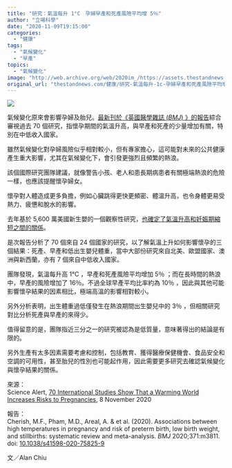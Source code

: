 ```yaml
---
title: "研究：氣溫每升 1°C　孕婦早產和死產風險平均增 5％"
author: "立場科學"
date: "2020-11-09T19:15:00"
categories:
  - "健康"
tags:
  - "氣候變化"
  - "早產"
topics:
  - "氣候變化"
image: "http://web.archive.org/web/2020im_/https://assets.thestandnews.com/media/photos/20201109205BRecovered5D-07_eRRgn_b5gpqKk.png"
original_url: "thestandnews.com/健康/研究-氣溫每升-1c-孕婦早產和死產風險平均增-5"
---
```

![](http://web.archive.org/web/2020im_/https://assets.thestandnews.com/media/photos/20201109205BRecovered5D-07_eRRgn_b5gpqKk.png)

氣候變化原來會影響孕婦及胎兒。[最新刊於《英國醫學雜誌 (_BMJ_) 》的報告](http://web.archive.org/web/20211229132525/http://doi.org/10.1136/bmj.m3811)綜合審視過去 70 個研究，指懷孕期間的氣溫升高，與早產和死產的少量增加有關，特別在中低收入國家。

雖然氣候變化對孕婦風險似乎相對較小，但有專家擔心，這可能對未來的公共健康產生重大影響，尤其在氣候變化下，會引發更強烈且頻繁的熱浪。

該個國際研究團隊建議，就像警告小孩、老人和患長期病患者有關極端熱浪的危險一樣，也應該提醒懷孕婦女。

懷孕對人體造成更多負擔，例如心臟跳得更快更頻密、體溫升高，也令身體更易受熱力、疲憊和脫水的影響。

去年基於 5,600 萬美國新生嬰的一個觀察性研究，[也確定了氣溫升高和妊娠期縮短之間的關係](../../nature/%E7%82%8E%E7%86%B1%E5%A4%A9%E6%B0%A3%E8%87%B4%E6%9B%B4%E5%A4%9A%E6%97%A9%E7%94%A2-%E5%BD%B1%E9%9F%BF%E4%B8%8B%E4%B8%80%E4%BB%A3%E5%81%A5%E5%BA%B7%E8%88%87%E8%AA%8D%E7%9F%A5%E8%83%BD%E5%8A%9B/)。

是次報告分析了 70 個來自 24 個國家的研究，以了解氣溫上升如何影響懷孕的三個結果：死產、早產和低出生嬰兒體重，當中大部份研究來自北美、歐盟國家、澳洲與新西蘭，亦有 7 個來自中低收入國家。

團隊發現，氣溫每升高 1°C ，早產和死產風險平均增加 5％ ；而在長時間的熱浪中，早產的風險增加了 16％。不過全球早產平均比率約為 10％ ，因此與其他可能影響懷孕結果的因素相比，極端高溫的影響相對較小。

另外分析表明，出生體重過低僅發生在熱浪期間出生嬰兒中的 3％ ，但相關研究對比分析死產與早產的來得少。

值得留意的是，團隊指近三分之一的研究被認為是低質量，意味著得出的結論是有限的。

另外生產有太多因素需要考慮和控制，包括教育、獲得醫療保健機會、食品安全和空調的可用性，甚至胎兒的性別也可能起作用，因此需要更多研究去確認氣候變化與懷孕結果的關係。

來源：  
Science Alert, [70 International Studies Show That a Warming World Increases Risks to Pregnancies](http://web.archive.org/web/20211229132525/https://www.sciencealert.com/heat-waves-could-spell-trouble-during-pregnancy-raising-the-risk-of-early-birth), 8 November 2020

報告：  
Cherish, M.F., Pham, M.D., Areal, A. & et al. (2020). Associations between high temperatures in pregnancy and risk of preterm birth, low birth weight, and stillbirths: systematic review and meta-analysis. _BMJ_ 2020;371:m3811. doi: [10.1038/s41598-020-75825-9](http://web.archive.org/web/20211229132525/https://doi.org/10.1136/bmj.m3811)

文／Alan Chiu